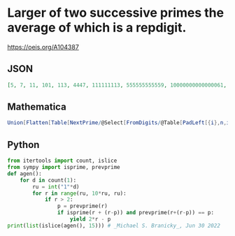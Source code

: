 # Larger of two successive primes the average of which is a repdigit\.
https://oeis.org/A104387
## JSON
```JSON
[5, 7, 11, 101, 113, 4447, 111111113, 555555555559, 10000000000000061, 111111111111111131, 444444444444444469, 555555555555555555619, 777777777777777777777787, 333333333333333333333333333333373, 444444444444444444444444444444444497]
```
## Mathematica
```Mathematica
Union[Flatten[Table[NextPrime/@Select[FromDigits/@Table[PadLeft[{i},n,i], {n,45}], Mean[{NextPrime[#],NextPrime[#,-1]}]==#&], {i,9}]]] (* _Harvey P. Dale_, Jun 28 2011 *)
```
## Python
```Python
from itertools import count, islice
from sympy import isprime, prevprime
def agen():
    for d in count(1):
        ru = int("1"*d)
        for r in range(ru, 10*ru, ru):
            if r > 2:
                p = prevprime(r)
                if isprime(r + (r-p)) and prevprime(r+(r-p)) == p:
                    yield 2*r - p
print(list(islice(agen(), 15))) # _Michael S. Branicky_, Jun 30 2022
```
